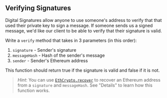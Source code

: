 ## Verifying Signatures

Digital Signatures allow anyone to use someone's address to verify that that used their private key to sign a message. If someone sends us a signed message, we'd like our client to be able to verify that their signature is valid.

Write a `verify` method that takes in 3 parameters (in this order):

1. `signature` - Sender's signature
2. `messageHash` - Hash of the sender's message
3. `sender` - Sender's Ethereum address 

This function should return true if the signature is valid and false if it is not. 

> *Hint*: You can use [`EthCrypto.recover`](https://github.com/pubkey/eth-crypto#recover) to recover an Ethereum address from a `signature` and `messageHash`. See "Details" to learn how this function works.


